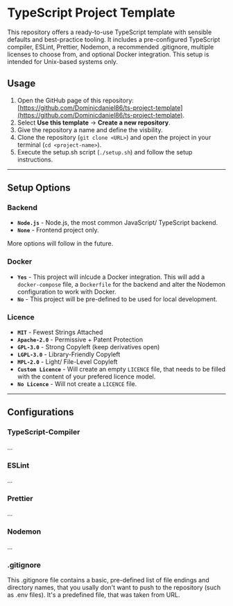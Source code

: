 # TypeScript Project Template

This repository offers a ready-to-use TypeScript template with sensible defaults and best-practice tooling. It includes a pre-configured TypeScript compiler, ESLint, Prettier, Nodemon, a recommended .gitignore, multiple licenses to choose from, and optional Docker integration. This setup is intended for Unix-based systems only.

## Usage

1. Open the GitHub page of this repository: [https://github.com/Dominicdaniel86/ts-project-template](https://github.com/Dominicdaniel86/ts-project-template).
2. Select **Use this template** -> **Create a new repository**.
3. Give the repository a name and define the visbility.
4. Clone the repository (`git clone <URL>`) and open the project in your terminal (`cd <project-name>`).
5. Execute the setup.sh script (`./setup.sh`) and follow the setup instructions.

---

## Setup Options

### Backend

- **`Node.js`** - Node.js, the most common JavaScript/ TypeScript backend.
- **`None`** - Frontend project only.

More options will follow in the future.

### Docker

- **`Yes`** - This project will inlcude a Docker integration. This will add a `docker-compose` file, a `Dockerfile` for the backend and alter the Nodemon configuration to work with Docker.
- **`No`** - This project will be pre-defined to be used for local development.

### Licence

- **`MIT`** - Fewest Strings Attached
- **`Apache-2.0`** - Permissive + Patent Protection
- **`GPL-3.0`** - Strong Copyleft (keep derivatives open)
- **`LGPL-3.0`** - Library-Friendly Copyleft
- **`MPL-2.0`** - Light/ File-Level Copyleft
- **`Custom Licence`** - Will create an empty `LICENCE` file, that needs to be filled with the content of your prefered licence model.
- **`No Licence`** - Will not create a `LICENCE` file.

---

## Configurations

### TypeScript-Compiler

...

### ESLint

...

### Prettier

...

### Nodemon

...

### .gitignore

This .gitignore file contains a basic, pre-defined list of file endings and directory names, that you usally don't want to push to the repository (such as .env files). It's a predefined file, that was taken from URL.
